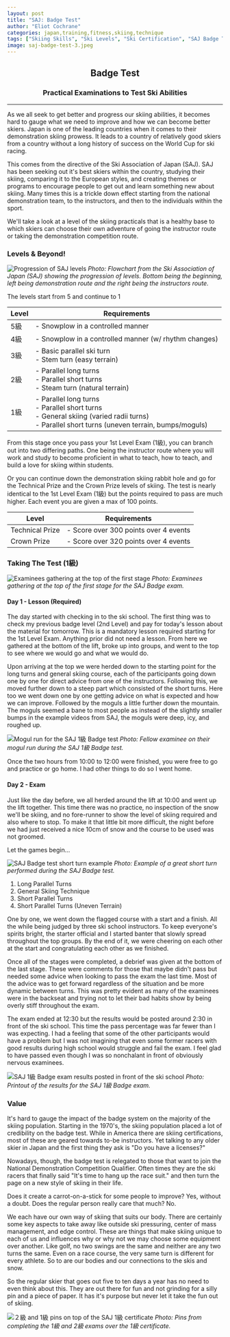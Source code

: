 ```yaml
---
layout: post
title: "SAJ: Badge Test"
author: "Eliot Cochrane"
categories: japan,training,fitness,skiing,technique
tags: ["Skiing Skills", "Ski Levels", "Ski Certification", "SAJ Badge Test", "Ski Progression", "Skiing Exams", "Winter Sports Japan", "Ski Instruction", "Demonstration Skiing", "Ski Competitions", "Snow Conditions", "Skiing Techniques", "Ski Culture", "Mountain Adventures", "Winter Fun"]
image: saj-badge-test-3.jpeg
---
```


## <center>Badge Test</center>
### <center>Practical Examinations to Test Ski Abilities</center>

***

As we all seek to get better and progress our skiing abilities, it becomes hard to gauge what we need to improve and how we can become better skiers. Japan is one of the leading countries when it comes to their demonstration skiing prowess. It leads to a country of relatively good skiers from a country without a long history of success on the World Cup for ski racing.

This comes from the directive of the Ski Association of Japan (SAJ). SAJ has been seeking out it's best skiers within the country, studying their skiing, comparing it to the European styles, and creating themes or programs to encourage people to get out and learn something new about skiing. Many times this is a trickle down effect starting from the national demonstration team, to the instructors, and then to the individuals within the sport.

We'll take a look at a level of the skiing practicals that is a healthy base to which skiers can choose their own adventure of going the instructor route or taking the demonstration competition route.

### Levels & Beyond!

![Progression of SAJ levels](/assets/img/saj-badge-test-8.jpeg)
*Photo: Flowchart from the Ski Association of Japan (SAJ) showing the progression of levels. Bottom being the beginning, left being demonstration route and the right being the instructors route.*

The levels start from 5 and continue to 1

| Level | Requirements |
| ----- | ----- |
| 5級 | - Snowplow in a controlled manner |
| 4級 | - Snowplow in a controlled manner (w/ rhythm changes) |
| 3級 | - Basic parallel ski turn <br> - Stem turn (easy terrain) |
| 2級 | - Parallel long turns <br> - Parallel short turns <br> - Steam turn (natural terrain) |
| 1級 | - Parallel long turns <br> - Parallel short turns <br> - General skiing (varied radii turns) <br> - Parallel short turns (uneven terrain, bumps/moguls)

From this stage once you pass your 1st Level Exam (1級), you can branch out into two differing paths. One being the instructor route where you will work and study to become proficient in what to teach, how to teach, and build a love for skiing within students.

Or you can continue down the demonstration skiing rabbit hole and go for the Technical Prize and the Crown Prize levels of skiing. The test is nearly identical to the 1st Level Exam (1級) but the points required to pass are much higher. Each event you are given a max of 100 points.

| Level | Requirements |
| ----- | ----- |
| Technical Prize | - Score over 300 points over 4 events |
| Crown Prize | - Score over 320 points over 4 events |

### Taking The Test (1級)

![Examinees gathering at the top of the first stage](/assets/img/saj-badge-test-2.jpeg)
*Photo: Examinees gathering at the top of the first stage for the SAJ Badge exam.*

#### Day 1 - Lesson (Required)

The day started with checking in to the ski school. The first thing was to check my previous badge level (2nd Level) and pay for today's lesson about the material for tomorrow. This is a mandatory lesson required starting for the 1st Level Exam. Anything prior did not need a lesson. From here we gathered at the bottom of the lift, broke up into groups, and went to the top to see where we would go and what we would do.

Upon arriving at the top we were herded down to the starting point for the long turns and general skiing course, each of the participants going down one by one for direct advice from one of the instructors. Following this, we moved further down to a steep part which consisted of the short turns. Here too we went down one by one getting advice on what is expected and how we can improve. Followed by the moguls a little further down the mountain. The moguls seemed a bane to most people as instead of the slightly smaller bumps in the example videos from SAJ, the moguls were deep, icy, and roughed up.

![Mogul run for the SAJ 1級 Badge test](/assets/img/saj-badge-test-5.jpeg)
*Photo: Fellow examinee on their mogul run during the SAJ 1級 Badge test.*

Once the two hours from 10:00 to 12:00 were finished, you were free to go and practice or go home. I had other things to do so I went home.

#### Day 2 - Exam

Just like the day before, we all herded around the lift at 10:00 and went up the lift together. This time there was no practice, no inspection of the snow we'll be skiing, and no fore-runner to show the level of skiing required and also where to stop. To make it that little bit more difficult, the night before we had just received a nice 10cm of snow and the course to be used was not groomed.

Let the games begin...

![SAJ Badge test short turn example](/assets/img/saj-badge-test-4.jpeg)
*Photo: Example of a great short turn performed during the SAJ Badge test.*

1. Long Parallel Turns
2. General Skiing Technique
3. Short Parallel Turns
4. Short Parallel Turns (Uneven Terrain)

One by one, we went down the flagged course with a start and a finish. All the while being judged by three ski school instructors. To keep everyone's spirits bright, the starter official and I started banter that slowly spread throughout the top groups. By the end of it, we were cheering on each other at the start and congratulating each other as we finished.

Once all of the stages were completed, a debrief was given at the bottom of the last stage. These were comments for those that maybe didn't pass but needed some advice when looking to pass the exam the last time. Most of the advice was to get forward regardless of the situation and be more dynamic between turns. This was pretty evident as many of the examinees were in the backseat and trying not to let their bad habits show by being overly stiff throughout the exam.

The exam ended at 12:30 but the results would be posted around 2:30 in front of the ski school. This time the pass percentage was far fewer than I was expecting. I had a feeling that some of the other participants would have a problem but I was not imagining that even some former racers with good results during high school would struggle and fail the exam. I feel glad to have passed even though I was so nonchalant in front of obviously nervous examinees.

![SAJ 1級 Badge exam results posted in front of the ski school](/assets/img/saj-badge-test-6.jpg)
*Photo: Printout of the results for the SAJ 1級 Badge exam.*

### Value

It's hard to gauge the impact of the badge system on the majority of the skiing population. Starting in the 1970's, the skiing population placed a lot of credibility on the badge test. While in America there are skiing certifications, most of these are geared towards to-be instructors. Yet talking to any older skier in Japan and the first thing they ask is "Do you have a licenses?"

Nowadays, though, the badge test is relegated to those that want to join the National Demonstration Competition Qualifier. Often times they are the ski racers that finally said "It's time to hang up the race suit." and then turn the page on a new style of skiing in their life.

Does it create a carrot-on-a-stick for some people to improve? Yes, without a doubt. 
Does the regular person really care that much? No.

We each have our own way of skiing that suits our body. There are certainly some key aspects to take away like outside ski pressuring, center of mass management, and edge control. These are things that make skiing unique to each of us and influences why or why not we may choose some equipment over another. Like golf, no two swings are the same and neither are any two turns the same. Even on a race course, the very same turn is different for every athlete. So to are our bodies and our connections to the skis and snow.

So the regular skier that goes out five to ten days a year has no need to even think about this. They are out there for fun and not grinding for a silly pin and a piece of paper. It has it's purpose but never let it take the fun out of skiing.

![２級 and 1級 pins on top of the SAJ 1級 certificate](/assets/img/saj-badge-test-7.jpeg)
*Photo: Pins from completing the 1級 and 2級 exams over the 1級 certificate.*